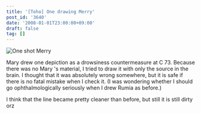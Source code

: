 ```yaml
---
title: '[Toho] One drawing Merry'
post_id: '3640'
date: '2008-01-01T23:00:00+09:00'
draft: false
tag: []
---
```


![One shot Merry](https://danmaq.com/image/illustrations/mono/2004-2007/khan_s.jpg)

Mary drew one depiction as a drowsiness countermeasure at C 73. Because there was no Mary 's material, I tried to draw it with only the source in the brain. I thought that it was absolutely wrong somewhere, but it is safe if there is no fatal mistake when I check it. (I was wondering whether I should go ophthalmologically seriously when I drew Rumia as before.)

I think that the line became pretty cleaner than before, but still it is still dirty orz